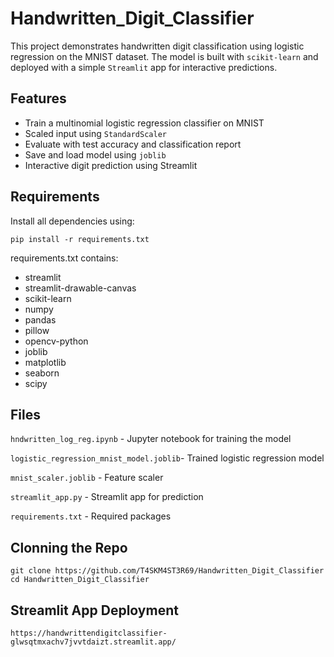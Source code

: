 # Handwritten_Digit_Classifier

This project demonstrates handwritten digit classification using logistic regression on the MNIST dataset. The model is built with `scikit-learn` and deployed with a simple `Streamlit` app for interactive predictions.

## Features

- Train a multinomial logistic regression classifier on MNIST
- Scaled input using `StandardScaler`
- Evaluate with test accuracy and classification report
- Save and load model using `joblib`
- Interactive digit prediction using Streamlit

## Requirements

Install all dependencies using:

```pip install -r requirements.txt```

requirements.txt contains:

- streamlit
- streamlit-drawable-canvas
- scikit-learn
- numpy
- pandas
- pillow
- opencv-python
- joblib
- matplotlib
- seaborn
- scipy

## Files

```hndwritten_log_reg.ipynb``` - Jupyter notebook for training the model

```logistic_regression_mnist_model.joblib```- Trained logistic regression model

```mnist_scaler.joblib``` - Feature scaler

```streamlit_app.py``` - Streamlit app for prediction

```requirements.txt``` - Required packages

## Clonning the Repo

```git clone https://github.com/T4SKM4ST3R69/Handwritten_Digit_Classifier ```
```cd Handwritten_Digit_Classifier ```

## Streamlit App Deployment

```https://handwrittendigitclassifier-glwsqtmxachv7jvvtdaizt.streamlit.app/```
